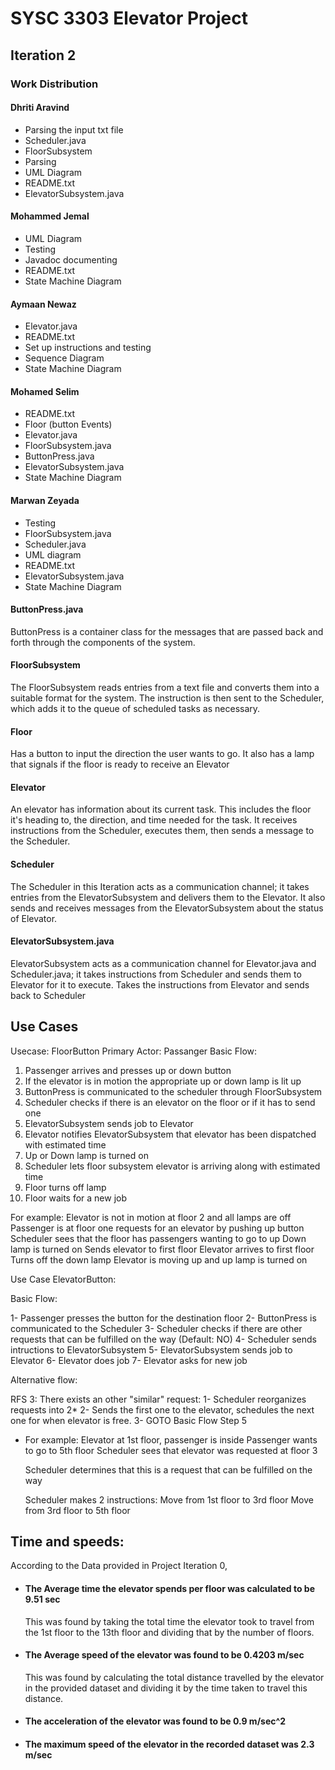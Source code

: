 # SYSC 3303 Elevator Project

## Iteration 2
### Work Distribution
#### Dhriti Aravind
- Parsing the input txt file
- Scheduler.java
- FloorSubsystem 
- Parsing
- UML Diagram
- README.txt
- ElevatorSubsystem.java

#### Mohammed Jemal
- UML Diagram
- Testing
- Javadoc documenting
- README.txt
- State Machine Diagram

#### Aymaan Newaz
- Elevator.java
- README.txt
- Set up instructions and testing
- Sequence Diagram
- State Machine Diagram

#### Mohamed Selim
- README.txt
- Floor (button Events)
- Elevator.java
- FloorSubsystem.java
- ButtonPress.java
- ElevatorSubsystem.java
- State Machine Diagram

#### Marwan Zeyada
- Testing
- FloorSubsystem.java
- Scheduler.java
- UML diagram
- README.txt
- ElevatorSubsystem.java
- State Machine Diagram

#### ButtonPress.java
ButtonPress is a container class for the messages that are passed back and forth through the components of the system. 

#### FloorSubsystem
The FloorSubsystem reads entries from a text file and converts them into a suitable format for the system. The instruction is then sent to the Scheduler, which adds it to the queue of scheduled tasks as necessary.

#### Floor
Has a button to input the direction the user wants to go. It also has a lamp that signals if the floor is ready to receive an Elevator

#### Elevator
An elevator has information about its current task. This includes the floor it's heading to, the direction, and time needed for the task. It receives instructions from the Scheduler, executes them, then sends a message to the Scheduler.

#### Scheduler
The Scheduler in this Iteration acts as a communication channel; it takes entries from the ElevatorSubsystem and delivers them to the Elevator. It also sends and receives messages from the ElevatorSubsystem about the status of Elevator.

#### ElevatorSubsystem.java
ElevatorSubsystem acts as a communication channel for Elevator.java and Scheduler.java; it takes instructions from Scheduler and sends them to Elevator for it to execute. Takes the instructions from Elevator and sends back to Scheduler

## Use Cases
Usecase: FloorButton
Primary Actor: Passanger
Basic Flow:

1. Passenger arrives and presses up or down button
2. If the elevator is in motion the appropriate up or down lamp is lit up
3. ButtonPress is communicated to the scheduler through FloorSubsystem
4. Scheduler checks if there is an elevator on the floor or if it has to send one
5. ElevatorSubsystem sends job to Elevator
6. Elevator notifies ElevatorSubsystem that elevator has been dispatched with estimated time
7. Up or Down lamp is turned on
8. Scheduler lets floor subsystem elevator is arriving along with estimated time
10. Floor turns off lamp
9. Floor waits for a new job

For example:
    Elevator is not in motion at floor 2 and all lamps are off
    Passenger is at floor one requests for an elevator by pushing up button
    Scheduler sees that the floor has passengers wanting to go to up
    Down lamp is turned on
    Sends elevator to first floor
    Elevator arrives to first floor
    Turns off the down lamp
    Elevator is moving up and up lamp is turned on
    
Use Case
ElevatorButton:

Basic Flow:

1- Passenger presses the button for the destination floor
2- ButtonPress is communicated to the Scheduler
3- Scheduler checks if there are other requests that can be fulfilled on the way (Default: NO)
4- Scheduler sends intructions to ElevatorSubsystem
5- ElevatorSubsystem sends job to Elevator
6- Elevator does job
7- Elevator asks for new job

Alternative flow:

RFS 3:
There exists an other "similar" request:
1- Scheduler reorganizes requests into 2*
2- Sends the first one to the elevator, schedules the next one for when elevator 
is free.
3- GOTO Basic Flow Step 5

* For example:
    Elevator at 1st floor, passenger is inside
    Passenger wants to go to 5th floor
    Scheduler sees that elevator was requested at floor 3

    Scheduler determines that this is a request that can be fulfilled on the way
    
    Scheduler makes 2 instructions:
    Move from 1st floor to 3rd floor
    Move from 3rd floor to 5th floor

## Time and speeds:
According to the Data provided in Project Iteration 0,

- #### The Average time the elevator spends per floor was calculated to be 9.51 sec
  This was found by taking the total time the elevator took to travel from the 1st floor to the 13th floor and dividing that by the number of floors.

- #### The Average speed of the elevator was found to be 0.4203 m/sec
  This was found by calculating the total distance travelled by the elevator in the provided dataset and dividing it by the time taken to travel this distance.

- #### The acceleration of the elevator was found to be 0.9 m/sec^2

- #### The maximum speed of the elevator in the recorded dataset was 2.3 m/sec

